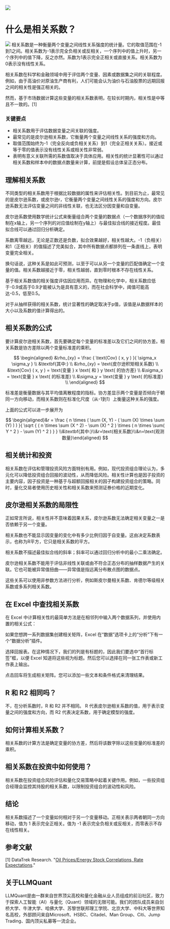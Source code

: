 ![](https://fastly.jsdelivr.net/gh/bucketio/img11@main/2024/10/21/1729466068183-23134fce-3131-4262-b18c-f378d71af4f6.gif)
# 什么是相关系数？
![](https://fastly.jsdelivr.net/gh/bucketio/img9@main/2024/10/20/1729465031968-b3c8959e-1d37-4b8a-91b1-b0b0dfe25143.png)
相关系数是一种衡量两个变量之间线性关系强度的统计量。它的取值范围在-1到1之间。相关系数为-1表示完全负相关或反相关，一个序列中的值上升时，另一个序列中的值下降，反之亦然。系数为1表示完全正相关或直接关系。相关系数为0表示没有线性关系。

相关系数在科学和金融领域中用于评估两个变量、因素或数据集之间的关联程度。例如，由于高油价对原油生产商有利，人们可能会认为油价与石油股票的远期回报之间的相关性是强正相关的。

然而，基于市场数据计算这些变量的相关系数表明，在较长时期内，相关性是中等且不一致的。[1]

### 关键要点

- 相关系数用于评估数据变量之间关联的强度。
- 最常见的是皮尔逊相关系数，它衡量两个变量之间线性关系的强度和方向。
- 取值范围始终为-1（完全反向或负相关关系）到1（完全正相关关系）。接近或等于零的值表示没有线性关系或相关性非常弱。
- 表明有意义关联所需的系数值取决于具体应用。相关性的统计显著性可以通过相关系数和样本中的数据点数量来计算，前提是假设总体呈正态分布。

## 理解相关系数

不同类型的相关系数用于根据比较数据的属性来评估相关性。到目前为止，最常见的是皮尔逊系数，或皮尔逊r，它衡量两个变量之间线性关系的强度和方向。皮尔逊系数无法评估变量之间的非线性关联，也无法区分因变量和自变量。

皮尔逊系数使用数学统计公式来衡量组合两个变量的数据点（一个数据序列的值绘制在x轴上，另一个序列的对应值绘制在y轴上）与最佳拟合线的接近程度。最佳拟合线可以通过回归分析确定。

系数离零越远，无论是正数还是负数，拟合效果越好，相关性越大。-1（负相关）和1（正相关）的值描述了完美拟合，其中所有数据点都排列在一条直线上，表明变量完全相关。

换句话说，这种关系是如此可预测，以至于可以从另一个变量的匹配值确定一个变量的值。相关系数越接近于零，相关性越弱，直到零时根本不存在线性关系。

基于相关系数值的相关强度评估因应用而异。在物理和化学中，相关系数应低于-0.9或高于0.9才能被认为是具有意义的，而在社会科学中，阈值可能高达-0.5，低至0.5。

对于从抽样获得的相关系数，统计显著性的确定取决于p值，该值是从数据样本的大小以及系数的值计算得出的。

## 相关系数的公式

要计算皮尔逊相关系数，首先要确定每个变量的标准差以及它们之间的协方差。相关系数是协方差除以两个变量标准差的乘积。

$$ \begin{aligned} &\rho_{xy} = \frac { \text{Cov} ( x, y ) }{ \sigma_x \sigma_y } \\ &\textbf{其中:} \\ &\rho_{xy} = \text{皮尔逊积矩相关系数} \\ &\text{Cov} ( x, y ) = \text{变量 } x \text{ 和 } y \text{ 的协方差} \\ &\sigma_x = \text{变量 } x \text{ 的标准差} \\ &\sigma_y = \text{变量 } y \text{ 的标准差} \\ \end{aligned} $$

标准差是衡量数据与其平均值离散程度的指标。协方差显示两个变量是否倾向于朝同一方向移动，而相关系数则在标准化尺度（从-1到1）上衡量这种关系的强度。

上面的公式可以进一步展开为

$$ \begin{aligned}&r = \frac { n \times ( \sum (X, Y) - ( \sum (X) \times \sum (Y) ) ) }{ \sqrt { ( n \times \sum (X ^ 2) - \sum (X) ^ 2 ) \times ( n \times \sum( Y ^ 2 ) - \sum (Y) ^ 2 ) } } \\&\textbf{其中:}\\&r=\text{相关系数}\\&n=\text{观测数量}\end{aligned} $$

## 相关统计和投资

相关系数在评估和管理投资风险方面特别有用。例如，现代投资组合理论认为，多元化可以降低投资组合回报的波动性，从而降低风险。相关性计算也是因子投资的主要内容，因子投资是一种基于与超额回报相关的因子构建投资组合的策略。同时，量化交易者使用历史相关性和相关系数来预测证券价格的近期变化。

## 皮尔逊相关系数的局限性

正如常言所说，相关性并不意味着因果关系，皮尔逊系数无法确定相关变量之一是否依赖于另一个变量。

相关系数也不能显示因变量的变化中有多少比例归因于自变量。这由决定系数表示，也称为R平方，它只是相关系数的平方。

相关系数不描述最佳拟合线的斜率；斜率可以通过回归分析中的最小二乘法确定。

皮尔逊相关系数不能用于评估非线性关联或由不符合正态分布的抽样数据产生的关联。它也可能被异常值扭曲——异常值是指远离分布散点图的数据点。

这些关系可以使用非参数方法进行分析，例如斯皮尔曼相关系数、肯德尔等级相关系数或多系列相关系数。

## 在 Excel 中查找相关系数

在 Excel 中计算相关性的最简单方法是在相邻列中输入两个数据系列，并使用内置的相关公式：

如果您想跨一系列数据集创建相关矩阵，Excel 在“数据”选项卡上的“分析”下有一个“数据分析”插件。

选择回报表。在这种情况下，我们的列是有标题的，因此我们要选中“首行标签”框，以便 Excel 知道将这些视为标题。然后您可以选择在同一张工作表或新工作表上输出。

点击回车将生成相关矩阵。您可以添加一些文本和条件格式来清理结果。

## R 和 R2 相同吗？

不，在分析系数时，R 和 R2 并不相同。 R 代表皮尔逊相关系数的值，用于表示变量之间的强度和方向，而 R2 代表决定系数，用于确定模型的强度。

## 如何计算相关系数？

相关系数的计算方法是确定变量的协方差，然后将该数字除以这些变量的标准差的乘积。

## 相关系数在投资中如何使用？

相关系数在投资组合风险评估和量化交易策略中起着关键作用。例如，一些投资组合经理会监控其持股的相关系数，以限制投资组合的波动性和风险。

## 结论

相关系数描述了一个变量如何相对于另一个变量移动。正相关表示两者朝同一方向移动，值为 1 表示完全正相关。值为 -1 表示完全负相关或反相关，而零表示不存在线性相关。

## 参考文献

[1] DataTrek Research. "[Oil Prices/Energy Stock Correlations, Rate Expectations](https://www.datatrekresearch.com/oil-prices-energy-stock-correlations-rate-expectations/)."
## 关于LLMQuant
LLMQuant是由一群来自世界顶尖高校和量化金融从业人员组成的前沿社区，致力于探索人工智能（AI）与量化（Quant）领域的无限可能。我们的团队成员来自剑桥大学、牛津大学、哈佛大学、苏黎世联邦理工学院、北京大学、中科大等世界知名高校，外部顾问来自Microsoft、HSBC、Citadel、Man Group、Citi、Jump Trading、国内顶尖私募等一流企业。
